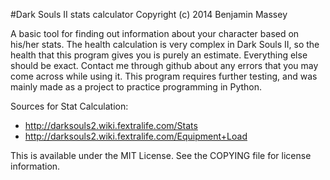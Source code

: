 #Dark Souls II stats calculator
Copyright (c) 2014 Benjamin Massey

A basic tool for finding out information about your character based on his/her stats.
The health calculation is very complex in Dark Souls II, so the health that this
program gives you is purely an estimate. Everything else should be exact. Contact
me through github about any errors that you may come across while using it. This
program requires further testing, and was mainly made as a project to practice
programming in Python.

Sources for Stat Calculation:
* <http://darksouls2.wiki.fextralife.com/Stats>
* <http://darksouls2.wiki.fextralife.com/Equipment+Load>

This is available under the MIT License. See the COPYING file for license information.